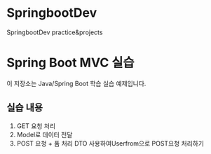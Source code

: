 # SpringbootDev
SpringbootDev practice&amp;projects


# Spring Boot MVC 실습

이 저장소는 Java/Spring Boot 학습 실습 예제입니다.

## 실습 내용
1. GET 요청 처리
2. Model로 데이터 전달
3. POST 요청 + 폼 처리
DTO 사용하여Userfrom으로 POST요청 처리하기
